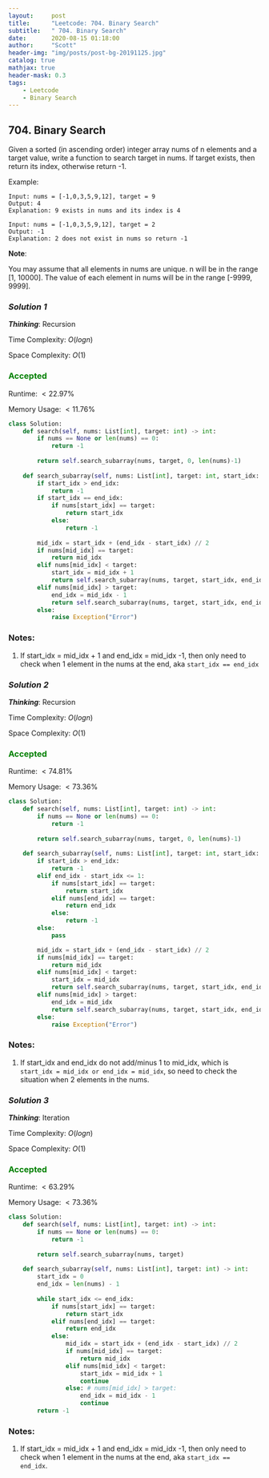 ```yaml
---
layout:     post
title:      "Leetcode: 704. Binary Search"
subtitle:   " 704. Binary Search"
date:       2020-08-15 01:18:00
author:     "Scott"
header-img: "img/posts/post-bg-20191125.jpg"
catalog: true
mathjax: true
header-mask: 0.3
tags:
    - Leetcode
    - Binary Search
---
```





## 704. Binary Search
Given a sorted (in ascending order) integer array nums of n elements and a target value, write a function to search target in nums. If target exists, then return its index, otherwise return -1.

Example:
```
Input: nums = [-1,0,3,5,9,12], target = 9
Output: 4
Explanation: 9 exists in nums and its index is 4

Input: nums = [-1,0,3,5,9,12], target = 2
Output: -1
Explanation: 2 does not exist in nums so return -1
```

**Note**:

You may assume that all elements in nums are unique.
n will be in the range [1, 10000].
The value of each element in nums will be in the range [-9999, 9999].

### *Solution 1*
***Thinking***: Recursion

Time Complexity: $O(log n)$

Space Complexity: $O(1)$

### <font color='green'>Accepted</font> 
Runtime: $< 22.97\%$

Memory Usage: $< 11.76\%$

```python
class Solution:
    def search(self, nums: List[int], target: int) -> int:
        if nums == None or len(nums) == 0:
            return -1
        
        return self.search_subarray(nums, target, 0, len(nums)-1)
        
    def search_subarray(self, nums: List[int], target: int, start_idx: int, end_idx: int) -> int:
        if start_idx > end_idx:
            return -1
        if start_idx == end_idx:
            if nums[start_idx] == target:
                return start_idx
            else:
                return -1
        
        mid_idx = start_idx + (end_idx - start_idx) // 2
        if nums[mid_idx] == target:
            return mid_idx
        elif nums[mid_idx] < target:
            start_idx = mid_idx + 1
            return self.search_subarray(nums, target, start_idx, end_idx)
        elif nums[mid_idx] > target:
            end_idx = mid_idx - 1
            return self.search_subarray(nums, target, start_idx, end_idx)
        else:
            raise Exception("Error")
```
### Notes: 
1. If start_idx = mid_idx + 1 and end_idx = mid_idx -1, then only need to check when 1 element in the nums at the end, aka ```start_idx == end_idx```

### *Solution 2*
***Thinking***: Recursion

Time Complexity: $O(log n)$

Space Complexity: $O(1)$

### <font color='green'>Accepted</font> 
Runtime: $< 74.81\%$

Memory Usage: $< 73.36\%$

```python
class Solution:
    def search(self, nums: List[int], target: int) -> int:
        if nums == None or len(nums) == 0:
            return -1
        
        return self.search_subarray(nums, target, 0, len(nums)-1)
        
    def search_subarray(self, nums: List[int], target: int, start_idx: int, end_idx: int) -> int:
        if start_idx > end_idx:
            return -1
        elif end_idx - start_idx <= 1:
            if nums[start_idx] == target:
                return start_idx
            elif nums[end_idx] == target:
                return end_idx
            else:
                return -1
        else:
            pass

        mid_idx = start_idx + (end_idx - start_idx) // 2
        if nums[mid_idx] == target:
            return mid_idx
        elif nums[mid_idx] < target:
            start_idx = mid_idx
            return self.search_subarray(nums, target, start_idx, end_idx)
        elif nums[mid_idx] > target:
            end_idx = mid_idx
            return self.search_subarray(nums, target, start_idx, end_idx)
        else:
            raise Exception("Error")
```
### Notes: 
1. If start_idx and end_idx do not add/minus 1 to mid_idx, which is ``` start_idx = mid_idx or end_idx = mid_idx ```, so need to check the situation when 2 elements in the nums.


### *Solution 3*
***Thinking***: Iteration

Time Complexity: $O(log n)$

Space Complexity: $O(1)$

### <font color='green'>Accepted</font> 
Runtime: $< 63.29\%$

Memory Usage: $< 73.36\%$

```python
class Solution:
    def search(self, nums: List[int], target: int) -> int:
        if nums == None or len(nums) == 0:
            return -1
        
        return self.search_subarray(nums, target)
        
    def search_subarray(self, nums: List[int], target: int) -> int:
        start_idx = 0
        end_idx = len(nums) - 1
        
        while start_idx <= end_idx:
            if nums[start_idx] == target:
                return start_idx
            elif nums[end_idx] == target:
                return end_idx
            else:
                mid_idx = start_idx + (end_idx - start_idx) // 2
                if nums[mid_idx] == target:
                    return mid_idx
                elif nums[mid_idx] < target:
                    start_idx = mid_idx + 1
                    continue
                else: # nums[mid_idx] > target:
                    end_idx = mid_idx - 1
                    continue
        return -1
```
### Notes: 
1. If start_idx = mid_idx + 1 and end_idx = mid_idx -1, then only need to check when 1 element in the nums at the end, aka ```start_idx == end_idx```.